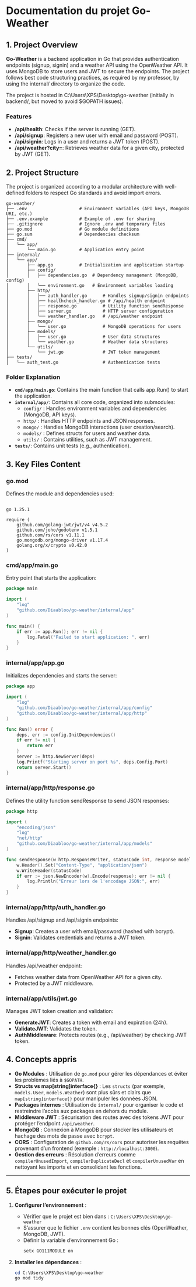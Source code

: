 # Documentation du projet Go-Weather

## 1. Project Overview
**Go-Weather** is a backend application in Go that provides authentication endpoints (signup, signin) and a weather API using the OpenWeather API. It uses MongoDB to store users and JWT to secure the endpoints. The project follows best code structuring practices, as required by my professor, by using the internal/ directory to organize the code.

The project is hosted in C:\Users\XPS\Desktop\go-weather (initially in backend/, but moved to avoid $GOPATH issues).

### Features
- **/api/health**: Checks if the server is running (GET).
- **/api/signup**: Registers a new user with email and password (POST).
- **/api/signin**: Logs in a user and returns a JWT token (POST).
- **/api/weather?city=<ville>**: Retrieves weather data for a given city, protected by JWT (GET).

## 2. Project Structure
The project is organized according to a modular architecture with well-defined folders to respect Go standards and avoid import errors.

```
go-weather/
├── .env                    # Environment variables (API keys, MongoDB URI, etc.)
├── .env.example            # Example of .env for sharing
├── .gitignore              # Ignore .env and temporary files
├── go.mod                  # Go module definitions
├── go.sum                  # Dependencies checksum
├── cmd/
│   └── app/
│       └── main.go         # Application entry point
├── internal/
│   └── app/
│       ├── app.go          # Initialization and application startup
│       ├── config/
│       │   ├── dependencies.go  # Dependency management (MongoDB, config)
│       │   └── environment.go   # Environment variables loading
│       ├── http/
│       │   ├── auth_handler.go      # Handles signup/signin endpoints
│       │   ├── healthcheck_handler.go # /api/health endpoint
│       │   ├── response.go          # Utility function sendResponse
│       │   ├── server.go            # HTTP server configuration
│       │   └── weather_handler.go   # /api/weather endpoint
│       ├── mongo/
│       │   └── user.go              # MongoDB operations for users
│       ├── models/
│       │   ├── user.go              # User data structures
│       │   └── weather.go           # Weather data structures
│       └── utils/
│           └── jwt.go               # JWT token management
├── tests/
│   └── auth_test.go                 # Authentication tests

```

### Folder Explanation
- **`cmd/app/main.go`**: Contains the main function that calls app.Run() to start the application.
- **`internal/app/`**: Contains all core code, organized into submodules:
  - `config/` : Handles environment variables and dependencies (MongoDB, API keys).
  - `http/` : Handles HTTP endpoints and JSON responses.
  - `mongo/` : Handles MongoDB interactions (user creation/search).
  - `models/` : Defines structs for users and weather data.
  - `utils/` : Contains utilities, such as JWT management.
- **`tests/`**: Contains unit tests (e.g., authentication).

## 3. Key Files Content

### go.mod
Defines the module and dependencies used:
```module github.com/Diaabloo/go-weather

go 1.25.1

require (
    github.com/golang-jwt/jwt/v4 v4.5.2
    github.com/joho/godotenv v1.5.1
    github.com/rs/cors v1.11.1
    go.mongodb.org/mongo-driver v1.17.4
    golang.org/x/crypto v0.42.0
)

```


### cmd/app/main.go
Entry point that starts the application:
```go
package main

import (
    "log"
    "github.com/Diaabloo/go-weather/internal/app"
)

func main() {
    if err := app.Run(); err != nil {
        log.Fatal("Failed to start application: ", err)
    }
}
```

### internal/app/app.go
Initializes dependencies and starts the server:
```go
package app

import (
    "log"
    "github.com/Diaabloo/go-weather/internal/app/config"
    "github.com/Diaabloo/go-weather/internal/app/http"
)

func Run() error {
    deps, err := config.InitDependencies()
    if err != nil {
        return err
    }
    server := http.NewServer(deps)
    log.Printf("Starting server on port %s", deps.Config.Port)
    return server.Start()
}
```

### internal/app/http/response.go
Defines the utility function sendResponse to send JSON responses:
```go
package http

import (
    "encoding/json"
    "log"
    "net/http"
    "github.com/Diaabloo/go-weather/internal/app/models"
)

func sendResponse(w http.ResponseWriter, statusCode int, response models.Response) {
    w.Header().Set("Content-Type", "application/json")
    w.WriteHeader(statusCode)
    if err := json.NewEncoder(w).Encode(response); err != nil {
        log.Println("Erreur lors de l'encodage JSON:", err)
    }
}
```

### internal/app/http/auth_handler.go
Handles /api/signup and /api/signin endpoints:
- **Signup**: Creates a user with email/password (hashed with bcrypt).
- **Signin**: Validates credentials and returns a JWT token.

### internal/app/http/weather_handler.go
Handles /api/weather endpoint:
- Fetches weather data from OpenWeather API for a given city.
- Protected by a JWT middleware.

### internal/app/utils/jwt.go
Manages JWT token creation and validation:
- **GenerateJWT**: Creates a token with email and expiration (24h).
- **ValidateJWT**: Validates the token.
- **AuthMiddleware**: Protects routes (e.g., /api/weather) by checking JWT token.

## 4. Concepts appris
- **Go Modules** : Utilisation de `go.mod` pour gérer les dépendances et éviter les problèmes liés à `$GOPATH`.
- **Structs vs map[string]interface{}** : Les `structs` (par exemple, `models.User`, `models.Weather`) sont plus sûrs et clairs que `map[string]interface{}` pour manipuler les données JSON.
- **Packages internes** : Utilisation de `internal/` pour organiser le code et restreindre l’accès aux packages en dehors du module.
- **Middleware JWT** : Sécurisation des routes avec des tokens JWT pour protéger l’endpoint `/api/weather`.
- **MongoDB** : Connexion à MongoDB pour stocker les utilisateurs et hachage des mots de passe avec `bcrypt`.
- **CORS** : Configuration de `github.com/rs/cors` pour autoriser les requêtes provenant d’un frontend (exemple : `http://localhost:3000`).
- **Gestion des erreurs** : Résolution d’erreurs comme `compilerUnusedImport`, `compilerDuplicateDecl` et `compilerUnusedVar` en nettoyant les imports et en consolidant les fonctions.

---

## 5. Étapes pour exécuter le projet

1. **Configurer l’environnement** :
   - Vérifier que le projet est bien dans :
     `C:\Users\XPS\Desktop\go-weather`
   - S’assurer que le fichier `.env` contient les bonnes clés (OpenWeather, MongoDB, JWT).
   - Définir la variable d’environnement Go :
     ```powershell
     setx GO111MODULE on
     ```

2. **Installer les dépendances** :
   ```powershell
   cd C:\Users\XPS\Desktop\go-weather
   go mod tidy
